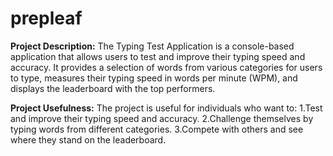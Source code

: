 # prepleaf
**Project Description:**
The Typing Test Application is a console-based application that allows users to test and improve their typing speed and accuracy. It provides a selection of words from various categories for users to type, measures their typing speed in words per minute (WPM), and displays the leaderboard with the top performers.

**Project Usefulness:**
The project is useful for individuals who want to:
 1.Test and improve their typing speed and accuracy.
 2.Challenge themselves by typing words from different categories.
 3.Compete with others and see where they stand on the leaderboard.
